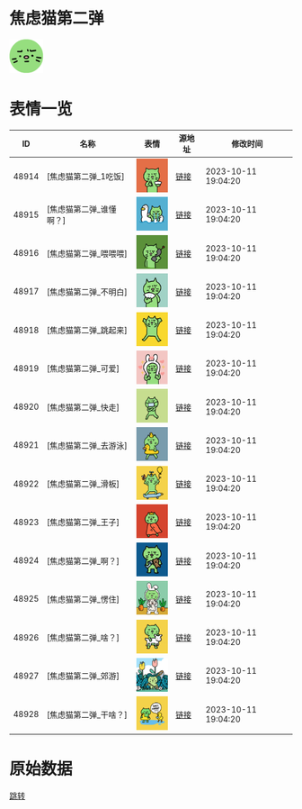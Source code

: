 # 焦虑猫第二弹

<img src="./cover.png" height="60" alt="cover" />

# 表情一览

|ID|名称|表情|源地址|修改时间|
|----|----|----|----|----|
|48914|[焦虑猫第二弹_1吃饭]|<img src="./pic/048914_%5B焦虑猫第二弹_1吃饭%5D.png" height="60" alt="1吃饭"/>|[链接](https://i0.hdslb.com/bfs/garb/ff216e01ed37aea8bbef876447460c11cd3a1e33.png)|2023-10-11 19:04:20|
|48915|[焦虑猫第二弹_谁懂啊？]|<img src="./pic/048915_%5B焦虑猫第二弹_谁懂啊？%5D.png" height="60" alt="谁懂啊？"/>|[链接](https://i0.hdslb.com/bfs/garb/f0c6a4f79e308b72f918819d9f754c1bab5f6809.png)|2023-10-11 19:04:20|
|48916|[焦虑猫第二弹_喂喂喂]|<img src="./pic/048916_%5B焦虑猫第二弹_喂喂喂%5D.png" height="60" alt="喂喂喂"/>|[链接](https://i0.hdslb.com/bfs/garb/221e6940d5ba965e13533dc3588d3220a9254326.png)|2023-10-11 19:04:20|
|48917|[焦虑猫第二弹_不明白]|<img src="./pic/048917_%5B焦虑猫第二弹_不明白%5D.png" height="60" alt="不明白"/>|[链接](https://i0.hdslb.com/bfs/garb/8cb69987a873110785b1a7b64dbb1415aef40a06.png)|2023-10-11 19:04:20|
|48918|[焦虑猫第二弹_跳起来]|<img src="./pic/048918_%5B焦虑猫第二弹_跳起来%5D.png" height="60" alt="跳起来"/>|[链接](https://i0.hdslb.com/bfs/garb/7a6b93ddd8a5951c1eae159edb5e017f51d0f329.png)|2023-10-11 19:04:20|
|48919|[焦虑猫第二弹_可爱]|<img src="./pic/048919_%5B焦虑猫第二弹_可爱%5D.png" height="60" alt="可爱"/>|[链接](https://i0.hdslb.com/bfs/garb/5f22fb50f6f30d120edcb085bba2cfc3fc803a0f.png)|2023-10-11 19:04:20|
|48920|[焦虑猫第二弹_快走]|<img src="./pic/048920_%5B焦虑猫第二弹_快走%5D.png" height="60" alt="快走"/>|[链接](https://i0.hdslb.com/bfs/garb/3c6d8942852a47387391a9260468789cba9e9a7c.png)|2023-10-11 19:04:20|
|48921|[焦虑猫第二弹_去游泳]|<img src="./pic/048921_%5B焦虑猫第二弹_去游泳%5D.png" height="60" alt="去游泳"/>|[链接](https://i0.hdslb.com/bfs/garb/b624f6292bbb6caea61f565d80ec9a6edbd49718.png)|2023-10-11 19:04:20|
|48922|[焦虑猫第二弹_滑板]|<img src="./pic/048922_%5B焦虑猫第二弹_滑板%5D.png" height="60" alt="滑板"/>|[链接](https://i0.hdslb.com/bfs/garb/639ae4622645c2962a767929eb91c994c34eda87.png)|2023-10-11 19:04:20|
|48923|[焦虑猫第二弹_王子]|<img src="./pic/048923_%5B焦虑猫第二弹_王子%5D.png" height="60" alt="王子"/>|[链接](https://i0.hdslb.com/bfs/garb/d1696b4fb81b6cd28433dcbf3a4799b46ea1ae3f.png)|2023-10-11 19:04:20|
|48924|[焦虑猫第二弹_啊？]|<img src="./pic/048924_%5B焦虑猫第二弹_啊？%5D.png" height="60" alt="啊？"/>|[链接](https://i0.hdslb.com/bfs/garb/de559271c02632aa2b6278f0720681e4ad461b20.png)|2023-10-11 19:04:20|
|48925|[焦虑猫第二弹_愣住]|<img src="./pic/048925_%5B焦虑猫第二弹_愣住%5D.png" height="60" alt="愣住"/>|[链接](https://i0.hdslb.com/bfs/garb/7115dedb63164d10fb97a52c3c19c92c79b5fcd8.png)|2023-10-11 19:04:20|
|48926|[焦虑猫第二弹_啥？]|<img src="./pic/048926_%5B焦虑猫第二弹_啥？%5D.png" height="60" alt="啥？"/>|[链接](https://i0.hdslb.com/bfs/garb/c6e1b097d518b2811df8e419730374784a667a90.png)|2023-10-11 19:04:20|
|48927|[焦虑猫第二弹_郊游]|<img src="./pic/048927_%5B焦虑猫第二弹_郊游%5D.png" height="60" alt="郊游"/>|[链接](https://i0.hdslb.com/bfs/garb/341e52ee7a9569b092147c562c4f8d24dcdcfd57.png)|2023-10-11 19:04:20|
|48928|[焦虑猫第二弹_干啥？]|<img src="./pic/048928_%5B焦虑猫第二弹_干啥？%5D.png" height="60" alt="干啥？"/>|[链接](https://i0.hdslb.com/bfs/garb/aeb438688b1823759b5b13bf977ae28547f66240.png)|2023-10-11 19:04:20|

# 原始数据

[跳转](./raw.json)

